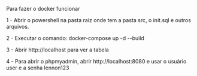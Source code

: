 Para fazer o docker funcionar

1 - Abrir o powershell na pasta raiz onde tem a pasta src, o init.sql e outros arquivos.

2 - Executar o comando: docker-compose up -d --build

3 - Abrir http://localhost para ver a tabela

4 - Para abrir o phpmyadmin, abrir http://localhost:8080 e usar o usuário user e a senha lennon123
